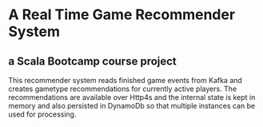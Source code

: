 # A Real Time Game Recommender System
## a Scala Bootcamp course project

This recommender system reads finished game events from Kafka and creates gametype recommendations for currently active players. The recommendations are available over Http4s and the internal state is kept in memory and also persisted in DynamoDb so that multiple instances can be used for processing.

